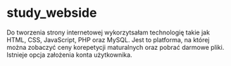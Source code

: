 # study_webside
Do tworzenia strony internetowej wykorzytsałam technologię takie jak HTML, CSS, JavaScript, PHP oraz MySQL.
Jest to platforma, na której można zobaczyć ceny korepetycji maturalnych oraz pobrać darmowe pliki. Istnieje opcja założenia konta użytkownika.
